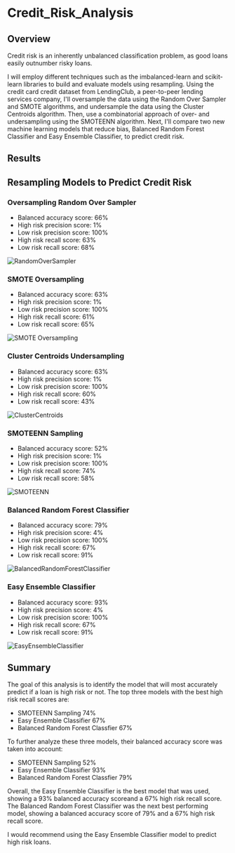 # Credit_Risk_Analysis
 
## Overview
Credit risk is an inherently unbalanced classification problem, as good loans easily outnumber risky loans. 

I will employ different techniques such as the imbalanced-learn and scikit-learn libraries to build and evaluate models using resampling. Using the credit card credit dataset from LendingClub, a peer-to-peer lending services company, I'll oversample the data using the Random Over Sampler and SMOTE algorithms, and undersample the data using the Cluster Centroids algorithm. Then, use a combinatorial approach of over- and undersampling using the SMOTEENN algorithm. Next, I'll compare two new machine learning models that reduce bias, Balanced Random Forest Classifier and Easy Ensemble Classifier, to predict credit risk.

## Results

## Resampling Models to Predict Credit Risk

### Oversampling Random Over Sampler
- Balanced accuracy score: 66%
- High risk precision score: 1% 
- Low risk precision score: 100%
- High risk recall score: 63%
- Low risk recall score: 68%

![RandomOverSampler](https://user-images.githubusercontent.com/100816778/177925934-8f423078-4c89-4974-9b2c-4eb5f79d73ea.png)

### SMOTE Oversampling
- Balanced accuracy score: 63%
- High risk precision score: 1% 
- Low risk precision score: 100%
- High risk recall score: 61%
- Low risk recall score: 65%

![SMOTE Oversampling](https://user-images.githubusercontent.com/100816778/177928395-74c8e912-802b-4c60-8280-a829b45158c8.png)

### Cluster Centroids Undersampling
- Balanced accuracy score: 63%
- High risk precision score: 1% 
- Low risk precision score: 100%
- High risk recall score: 60%
- Low risk recall score: 43%

![ClusterCentroids](https://user-images.githubusercontent.com/100816778/177928920-26dc9615-b9bb-4e63-b733-c46d06b178f3.png)

### SMOTEENN Sampling
- Balanced accuracy score: 52%
- High risk precision score: 1% 
- Low risk precision score: 100%
- High risk recall score: 74%
- Low risk recall score: 58%

![SMOTEENN](https://user-images.githubusercontent.com/100816778/177928943-1e33e392-c47d-497c-920d-8b73164a6a32.png)

### Balanced Random Forest Classifier
- Balanced accuracy score: 79%
- High risk precision score: 4% 
- Low risk precision score: 100%
- High risk recall score: 67%
- Low risk recall score: 91%

![BalancedRandomForestClassifier](https://user-images.githubusercontent.com/100816778/177929238-23a70251-c6e8-43f3-9edd-e0aa56235c66.png)

### Easy Ensemble Classifier
- Balanced accuracy score: 93%
- High risk precision score: 4% 
- Low risk precision score: 100%
- High risk recall score: 67%
- Low risk recall score: 91%

![EasyEnsembleClassifier](https://user-images.githubusercontent.com/100816778/177929420-1db4e7fc-0a5c-4f6d-9f33-ed5ef24b146b.png)

## Summary
The goal of this analysis is to identify the model that will most accurately predict if a loan is high risk or not. The top three models with the best high risk recall scores are:
- SMOTEENN Sampling 74%
- Easy Ensemble Classifier 67%
- Balanced Random Forest Classfier 67%

To further analyze these three models, their balanced accuracy score was taken into account:
- SMOTEENN Sampling 52%
- Easy Ensemble Classifier 93%
- Balanced Random Forest Classfier 79%

Overall, the Easy Ensemble Classifier is the best model that was used, showing a 93% balanced accuracy scoreand a 67% high risk recall score. The Balanced Random Forest Classifier was the next best performing model, showing a balanced accuracy score of 79% and a 67% high risk recall score. 

I would recommend using the Easy Ensemble Classifier model to predict high risk loans.



